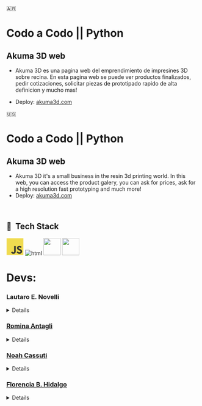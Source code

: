 🇦🇷
# Codo a Codo || Python

## **Akuma 3D web**
  - Akuma 3D es una pagina web del emprendimiento de impresines 3D sobre recina. En esta pagina web se puede ver productos finalizados, pedir cotizaciones, solicitar piezas de prototipado rapido de alta definicion y mucho mas!
  
  - Deploy: [akuma3d.com](https://akuma3d.netlify.app/)
  
🇺🇸
# Codo a Codo || Python

## **Akuma 3D web**
  - Akuma 3D it's a small business in the resin 3d printing world. In this web, you can access the product galery, you can ask for prices, ask for a high resolution fast prototyping and much more!
  - Deploy: [akuma3d.com](https://akuma3d.netlify.app/)
  

<br>  

<h2> 🚀 &nbsp;Tech Stack</h2>
<p align="left">
<img src="https://github.com/devicons/devicon/blob/master/icons/javascript/javascript-original.svg" alt="JS" width="45" height="45"/>
<img src="https://cdn.jsdelivr.net/gh/devicons/devicon/icons/html5/html5-original.svg" alt="html" width="45" height="45"/>
<img src="https://cdn.jsdelivr.net/gh/devicons/devicon/icons/bootstrap/bootstrap-original-wordmark.svg"  width="45" height="45"/>
<img src="https://cdn.jsdelivr.net/gh/devicons/devicon/icons/css3/css3-original.svg" width="45" height="45"/>

          


# Devs:
 ### Lautaro E. Novelli
<details>
</a><a href="https://www.linkedin.com/in/l-novelli/"><img align="center" width="40px" src="https://cdn.jsdelivr.net/gh/devicons/devicon/icons/linkedin/linkedin-original.svg"/>
</a><a href="https://github.com/L-Novelli/"><img align="center" width="40px" src="https://cdn.jsdelivr.net/gh/devicons/devicon/icons/github/github-original.svg"/>
  
 <p> Developed the contact form using JavaScript, HTML and CSS
     Contributed with the team in tweaks and debuging
  </p>
  
</details>

### Romina Antagli
<details>
</a><a href="https://www.linkedin.com/in/romina-antagli-8690b4a/"><img align="center" width="40px" src="https://cdn.jsdelivr.net/gh/devicons/devicon/icons/linkedin/linkedin-original.svg"/>
</a><a href="https://github.com/RominaAnta"><img align="center" width="40px" src="https://cdn.jsdelivr.net/gh/devicons/devicon/icons/github/github-original.svg"/>

    Contributed with the team in tweaks and debuging.

  </details>
  
### Noah Cassuti
<details>
</a><a href="https://www.linkedin.com/in/noah-a-cassutti-99160b1b5/"><img align="center" width="40px" src="https://cdn.jsdelivr.net/gh/devicons/devicon/icons/linkedin/linkedin-original.svg"/>
</a><a href="https://github.com/noahcassutti"><img align="center" width="40px" src="https://cdn.jsdelivr.net/gh/devicons/devicon/icons/github/github-original.svg"/>

    Contributed with the team in tweaks and debuging.

  </details>
  
###  Florencia B. Hidalgo
<details>
</a><a href="https://www.linkedin.com/in/hidalgoflorenciabelen"><img align="center" width="40px" src="https://cdn.jsdelivr.net/gh/devicons/devicon/icons/linkedin/linkedin-original.svg"/>
</a><a href="(https://github.com/hidalgoflorencia"><img align="center" width="40px" src="https://cdn.jsdelivr.net/gh/devicons/devicon/icons/github/github-original.svg"/>

  
    Contributed with the team in tweaks and debuging.

  </details>

